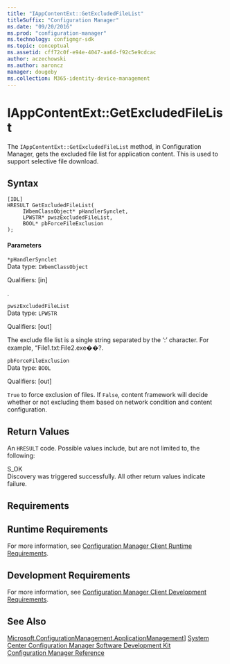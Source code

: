 ```yaml
---
title: "IAppContentExt::GetExcludedFileList"
titleSuffix: "Configuration Manager"
ms.date: "09/20/2016"
ms.prod: "configuration-manager"
ms.technology: configmgr-sdk
ms.topic: conceptual
ms.assetid: cff72c0f-e94e-4047-aa6d-f92c5e9cdcac
author: aczechowski
ms.author: aaroncz
manager: dougeby
ms.collection: M365-identity-device-management
---
```

# IAppContentExt::GetExcludedFileList
The `IAppContentExt::GetExcludedFileList` method, in Configuration Manager, gets the excluded file list for application content. This is used to support selective file download.  

## Syntax  

```  
[IDL]  
HRESULT GetExcludedFileList(  
     IWbemClassObject* pHandlerSynclet,  
     LPWSTR* pwszExcludedFileList,  
     BOOL* pbForceFileExclusion  
);  
```  

#### Parameters  
 `*pHandlerSynclet`  
 Data type: `IWbemClassObject`  

 Qualifiers: [in]  

 .   

 `pwszExcludedFileList`  
 Data type: `LPWSTR`  

 Qualifiers: [out]  

 The exclude file list is a single string separated by the ‘:’ character. For example, “File1.txt:File2.exe��?.  

 `pbForceFileExclusion`  
 Data type: `BOOL`  

 Qualifiers: [out]  

 `True` to force exclusion of files. If `False`, content framework will decide whether or not excluding them based on network condition and content configuration.  

## Return Values  
 An `HRESULT` code. Possible values include, but are not limited to, the following:  

 S_OK  
 Discovery was triggered successfully. All other return values indicate failure.  

## Requirements  

## Runtime Requirements  
 For more information, see [Configuration Manager Client Runtime Requirements](../../../../../develop/core/reqs/client-runtime-requirements.md).  

## Development Requirements  
 For more information, see [Configuration Manager Client Development Requirements](../../../../../develop/core/reqs/client-development-requirements.md).  

## See Also  
 [Microsoft.ConfigurationManagement.ApplicationManagement](https://msdn.microsoft.com/library/microsoft.configurationmanagement.applicationmanagement.aspx)]
 [System Center Configuration Manager Software Development Kit](../../../../../develop/core/misc/system-center-configuration-manager-sdk.md)   
 [Configuration Manager Reference](../../../../../develop/reference/configuration-manager-reference.md)
